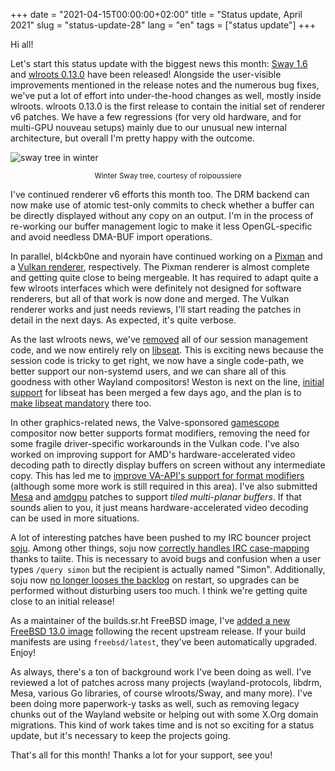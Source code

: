 +++
date = "2021-04-15T00:00:00+02:00"
title = "Status update, April 2021"
slug = "status-update-28"
lang = "en"
tags = ["status update"]
+++

Hi all!

Let's start this status update with the biggest news this month: [Sway 1.6] and
[wlroots 0.13.0] have been released! Alongside the user-visible improvements
mentioned in the release notes and the numerous bug fixes, we've put a lot of
effort into under-the-hood changes as well, mostly inside wlroots. wlroots
0.13.0 is the first release to contain the initial set of renderer v6 patches.
We have a few regressions (for very old hardware, and for multi-GPU nouveau
setups) mainly due to our unusual new internal architecture, but overall I'm
pretty happy with the outcome.

![sway tree in winter](https://l.sr.ht/0JbA.jpg)

<center><small>Winter Sway tree, courtesy of roipoussiere</small></center>

I've continued renderer v6 efforts this month too. The DRM backend can now make
use of atomic test-only commits to check whether a buffer can be directly
displayed without any copy on an output. I'm in the process of re-working our
buffer management logic to make it less OpenGL-specific and avoid needless
DMA-BUF import operations.

In parallel, bl4ckb0ne and nyorain have continued working on a
[Pixman][Pixman renderer] and a [Vulkan renderer], respectively. The Pixman
renderer is almost complete and getting quite close to being mergeable. It has
required to adapt quite a few wlroots interfaces which were definitely not
designed for software renderers, but all of that work is now done and merged.
The Vulkan renderer works and just needs reviews, I'll start reading the
patches in detail in the next days. As expected, it's quite verbose.

As the last wlroots news, we've [removed][wlroots mandatory libseat] all of our
session management code, and we now entirely rely on [libseat]. This is
exciting news because the session code is tricky to get right, we now have a
single code-path, we better support our non-systemd users, and we can share all
of this goodness with other Wayland compositors! Weston is next on the line,
[initial support][Weston initial libseat] for libseat has been merged a few
days ago, and the plan is to [make libseat mandatory][Weston mandatory libseat]
there too.

In other graphics-related news, the Valve-sponsored [gamescope] compositor now
better supports format modifiers, removing the need for some fragile
driver-specific workarounds in the Vulkan code. I've also worked on improving
support for AMD's hardware-accelerated video decoding path to directly display
buffers on screen without any intermediate copy. This has led me to [improve
VA-API's support for format modifiers][libva modifiers] (although some more
work is still required in this area). I've also submitted
[Mesa][Mesa AMD tiled multi-planar] and [amdgpu][amdgpu tiled multi-planar]
patches to support _tiled multi-planar buffers_. If that sounds alien to you,
it just means hardware-accelerated video decoding can be used in more
situations.

A lot of interesting patches have been pushed to my IRC bouncer project [soju].
Among other things, soju now [correctly handles IRC
case-mapping][soju case-mapping] thanks to taiite. This is necessary to avoid
bugs and confusion when a user types `/query simon` but the recipient is
actually named "Simon". Additionally, soju now [no longer looses the
backlog][soju save delivery receipts] on restart, so upgrades can be performed
without disturbing users too much. I think we're getting quite close to an
initial release!

As a maintainer of the builds.sr.ht FreeBSD image, I've [added a new FreeBSD
13.0 image][builds.sr.ht freebsd 13.x] following the recent upstream release.
If your build manifests are using `freebsd/latest`, they've been automatically
upgraded. Enjoy!

As always, there's a ton of background work I've been doing as well. I've
reviewed a lot of patches across many projects (wayland-protocols, libdrm,
Mesa, various Go libraries, of course wlroots/Sway, and many more). I've been
doing more paperwork-y tasks as well, such as removing legacy chunks out of the
Wayland website or helping out with some X.Org domain migrations. This kind of
work takes time and is not so exciting for a status update, but it's necessary
to keep the projects going.

That's all for this month! Thanks a lot for your support, see you!

[Sway 1.6]: https://github.com/swaywm/sway/releases/tag/1.6
[wlroots 0.13.0]: https://github.com/swaywm/wlroots/releases/tag/0.13.0
[Pixman renderer]: https://github.com/swaywm/wlroots/pull/2661
[Vulkan renderer]: https://github.com/swaywm/wlroots/pull/2771
[libseat]: https://git.sr.ht/~kennylevinsen/seatd/
[wlroots mandatory libseat]: https://github.com/swaywm/wlroots/pull/2839
[Weston initial libseat]: https://gitlab.freedesktop.org/wayland/weston/-/merge_requests/589
[Weston mandatory libseat]: https://gitlab.freedesktop.org/wayland/weston/-/issues/488
[gamescope]: https://github.com/Plagman/gamescope
[libva modifiers]: https://github.com/intel/libva/pull/505
[Mesa AMD tiled multi-planar]: https://gitlab.freedesktop.org/mesa/mesa/-/merge_requests/10134
[amdgpu tiled multi-planar]: https://patchwork.freedesktop.org/patch/426208/
[soju]: https://soju.im/
[soju case-mapping]: https://git.sr.ht/~emersion/soju/commit/bdd0c7bc06ece87b796c5ad0d5b248d4c14fd4ef
[soju save delivery receipts]: https://git.sr.ht/~emersion/soju/commit/1e4ff49472467e1e30c897608aeddb6921dc81c7
[builds.sr.ht freebsd 13.x]: https://git.sr.ht/~sircmpwn/builds.sr.ht/commit/e11f1cff901371b118110a64703cd8a6cd6286c4
